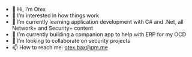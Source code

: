 - 👋 Hi, I’m Otex
- 👀 I’m interested in how things work
- 🌱 I’m currently learning application development with C# and .Net, all Network+ and Security+ content
- 💖 I'm currently building a companion app to help with ERP for my OCD
- 💞️ I’m looking to collaborate on security projects
- 📫 How to reach me: otex.bax@pm.me

<!---
fssf-fssf/fssf-fssf is a ✨ special ✨ repository because its `README.md` (this file) appears on your GitHub profile.
You can click the Preview link to take a look at your changes.
--->
